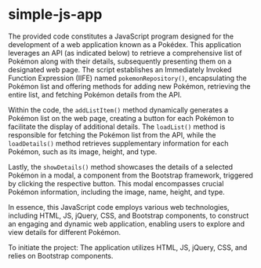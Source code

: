 # simple-js-app

The provided code constitutes a JavaScript program designed for the development of a web application known as a Pokédex. This application leverages an API (as indicated below) to retrieve a comprehensive list of Pokémon along with their details, subsequently presenting them on a designated web page. The script establishes an Immediately Invoked Function Expression (IIFE) named `pokemonRepository()`, encapsulating the Pokémon list and offering methods for adding new Pokémon, retrieving the entire list, and fetching Pokémon details from the API.

Within the code, the `addListItem()` method dynamically generates a Pokémon list on the web page, creating a button for each Pokémon to facilitate the display of additional details. The `loadList()` method is responsible for fetching the Pokémon list from the API, while the `loadDetails()` method retrieves supplementary information for each Pokémon, such as its image, height, and type.

Lastly, the `showDetails()` method showcases the details of a selected Pokémon in a modal, a component from the Bootstrap framework, triggered by clicking the respective button. This modal encompasses crucial Pokémon information, including the image, name, height, and type.

In essence, this JavaScript code employs various web technologies, including HTML, JS, jQuery, CSS, and Bootstrap components, to construct an engaging and dynamic web application, enabling users to explore and view details for different Pokémon.

To initiate the project:
The application utilizes HTML, JS, jQuery, CSS, and relies on Bootstrap components.
